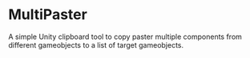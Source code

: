 # MultiPaster
A simple Unity clipboard tool to copy paster multiple components from different gameobjects to a list of target gameobjects. 
